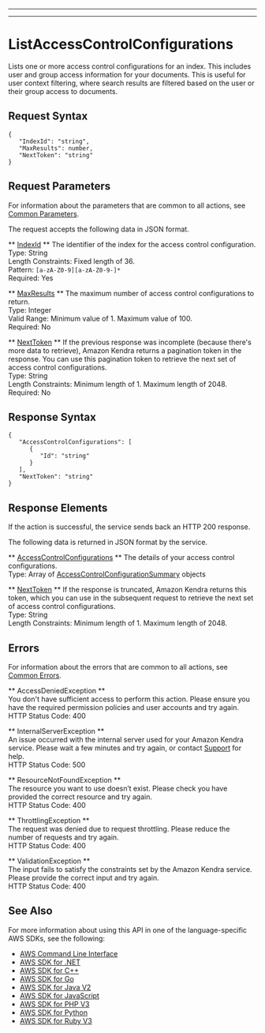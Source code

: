 --------

--------

# ListAccessControlConfigurations<a name="API_ListAccessControlConfigurations"></a>

Lists one or more access control configurations for an index\. This includes user and group access information for your documents\. This is useful for user context filtering, where search results are filtered based on the user or their group access to documents\.

## Request Syntax<a name="API_ListAccessControlConfigurations_RequestSyntax"></a>

```
{
   "IndexId": "string",
   "MaxResults": number,
   "NextToken": "string"
}
```

## Request Parameters<a name="API_ListAccessControlConfigurations_RequestParameters"></a>

For information about the parameters that are common to all actions, see [Common Parameters](CommonParameters.md)\.

The request accepts the following data in JSON format\.

 ** [IndexId](#API_ListAccessControlConfigurations_RequestSyntax) **   <a name="Kendra-ListAccessControlConfigurations-request-IndexId"></a>
The identifier of the index for the access control configuration\.  
Type: String  
Length Constraints: Fixed length of 36\.  
Pattern: `[a-zA-Z0-9][a-zA-Z0-9-]*`   
Required: Yes

 ** [MaxResults](#API_ListAccessControlConfigurations_RequestSyntax) **   <a name="Kendra-ListAccessControlConfigurations-request-MaxResults"></a>
The maximum number of access control configurations to return\.  
Type: Integer  
Valid Range: Minimum value of 1\. Maximum value of 100\.  
Required: No

 ** [NextToken](#API_ListAccessControlConfigurations_RequestSyntax) **   <a name="Kendra-ListAccessControlConfigurations-request-NextToken"></a>
If the previous response was incomplete \(because there's more data to retrieve\), Amazon Kendra returns a pagination token in the response\. You can use this pagination token to retrieve the next set of access control configurations\.  
Type: String  
Length Constraints: Minimum length of 1\. Maximum length of 2048\.  
Required: No

## Response Syntax<a name="API_ListAccessControlConfigurations_ResponseSyntax"></a>

```
{
   "AccessControlConfigurations": [ 
      { 
         "Id": "string"
      }
   ],
   "NextToken": "string"
}
```

## Response Elements<a name="API_ListAccessControlConfigurations_ResponseElements"></a>

If the action is successful, the service sends back an HTTP 200 response\.

The following data is returned in JSON format by the service\.

 ** [AccessControlConfigurations](#API_ListAccessControlConfigurations_ResponseSyntax) **   <a name="Kendra-ListAccessControlConfigurations-response-AccessControlConfigurations"></a>
The details of your access control configurations\.  
Type: Array of [AccessControlConfigurationSummary](API_AccessControlConfigurationSummary.md) objects

 ** [NextToken](#API_ListAccessControlConfigurations_ResponseSyntax) **   <a name="Kendra-ListAccessControlConfigurations-response-NextToken"></a>
If the response is truncated, Amazon Kendra returns this token, which you can use in the subsequent request to retrieve the next set of access control configurations\.  
Type: String  
Length Constraints: Minimum length of 1\. Maximum length of 2048\.

## Errors<a name="API_ListAccessControlConfigurations_Errors"></a>

For information about the errors that are common to all actions, see [Common Errors](CommonErrors.md)\.

 ** AccessDeniedException **   
You don't have sufficient access to perform this action\. Please ensure you have the required permission policies and user accounts and try again\.  
HTTP Status Code: 400

 ** InternalServerException **   
An issue occurred with the internal server used for your Amazon Kendra service\. Please wait a few minutes and try again, or contact [Support](http://aws.amazon.com/contact-us/) for help\.  
HTTP Status Code: 500

 ** ResourceNotFoundException **   
The resource you want to use doesn’t exist\. Please check you have provided the correct resource and try again\.  
HTTP Status Code: 400

 ** ThrottlingException **   
The request was denied due to request throttling\. Please reduce the number of requests and try again\.  
HTTP Status Code: 400

 ** ValidationException **   
The input fails to satisfy the constraints set by the Amazon Kendra service\. Please provide the correct input and try again\.  
HTTP Status Code: 400

## See Also<a name="API_ListAccessControlConfigurations_SeeAlso"></a>

For more information about using this API in one of the language\-specific AWS SDKs, see the following:
+  [AWS Command Line Interface](https://docs.aws.amazon.com/goto/aws-cli/kendra-2019-02-03/ListAccessControlConfigurations) 
+  [AWS SDK for \.NET](https://docs.aws.amazon.com/goto/DotNetSDKV3/kendra-2019-02-03/ListAccessControlConfigurations) 
+  [AWS SDK for C\+\+](https://docs.aws.amazon.com/goto/SdkForCpp/kendra-2019-02-03/ListAccessControlConfigurations) 
+  [AWS SDK for Go](https://docs.aws.amazon.com/goto/SdkForGoV1/kendra-2019-02-03/ListAccessControlConfigurations) 
+  [AWS SDK for Java V2](https://docs.aws.amazon.com/goto/SdkForJavaV2/kendra-2019-02-03/ListAccessControlConfigurations) 
+  [AWS SDK for JavaScript](https://docs.aws.amazon.com/goto/AWSJavaScriptSDK/kendra-2019-02-03/ListAccessControlConfigurations) 
+  [AWS SDK for PHP V3](https://docs.aws.amazon.com/goto/SdkForPHPV3/kendra-2019-02-03/ListAccessControlConfigurations) 
+  [AWS SDK for Python](https://docs.aws.amazon.com/goto/boto3/kendra-2019-02-03/ListAccessControlConfigurations) 
+  [AWS SDK for Ruby V3](https://docs.aws.amazon.com/goto/SdkForRubyV3/kendra-2019-02-03/ListAccessControlConfigurations) 
